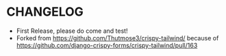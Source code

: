 CHANGELOG
=========

* First Release, please do come and test!
* Forked from https://github.com/Thutmose3/crispy-tailwind/ because of https://github.com/django-crispy-forms/crispy-tailwind/pull/163
